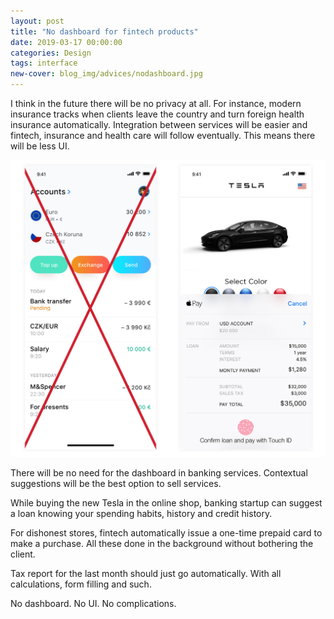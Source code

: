```yaml
---
layout: post
title: "No dashboard for fintech products"
date: 2019-03-17 00:00:00
categories: Design
tags: interface
new-cover: blog_img/advices/nodashboard.jpg
---
```


I think in the future there will be no privacy at all. For instance, modern insurance tracks when clients leave the country and turn foreign health insurance automatically. Integration between services will be easier and fintech, insurance and health care will follow eventually. This means there will be less UI.

<span class="p900">![no dashboard](/blog_img/advices/nodashboard.jpg)</span>

There will be no need for the dashboard in banking services. Contextual suggestions will be the best option to sell services.

While buying the new Tesla in the online shop, banking startup can suggest a loan knowing your spending habits, history and credit history.

For dishonest stores, fintech automatically issue a one-time prepaid card to make a purchase. All these done in the background without bothering the client.

Tax report for the last month should just go automatically. With all calculations, form filling and such.

No dashboard. No UI. No complications.